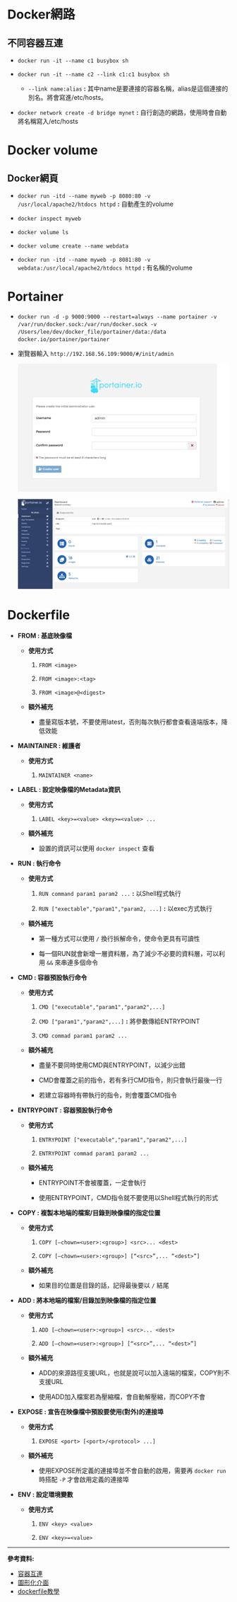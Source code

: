 # Docker網路

## 不同容器互連

- `docker run -it --name c1 busybox sh`

- `docker run -it --name c2 --link c1:c1 busybox sh`

    - `--link name:alias` **:** 其中name是要連接的容器名稱，alias是這個連接的別名。將會寫進/etc/hosts。

- `docker network create -d bridge mynet` **:** 自行創造的網路，使用時會自動將名稱寫入/etc/hosts

# Docker volume

## Docker網頁

- `docker run -itd --name myweb -p 8080:80 -v /usr/local/apache2/htdocs httpd` **:** 自動產生的volume

- `docker inspect myweb`

- `docker volume ls`

- `docker volume create --name webdata`

- `docker run -itd --name myweb -p 8081:80 -v webdata:/usr/local/apache2/htdocs httpd` **:** 有名稱的volume

# Portainer

- `docker run -d -p 9000:9000 --restart=always --name portainer -v /var/run/docker.sock:/var/run/docker.sock -v /Users/lee/dev/docker_file/portainer/data:/data docker.io/portainer/portainer`
- 瀏覽器輸入 `http://192.168.56.109:9000/#/init/admin`

    ![](img/20201013/1.png)

    ![](img/20201013/2.png)

# Dockerfile

- **FROM : 基底映像檔**

    - **使用方式**

        1. `FROM <image>`

        2. `FROM <image>:<tag>`

        3. `FROM <image>@<digest>`

    - **額外補充**

        - 盡量寫版本號，不要使用latest，否則每次執行都會查看遠端版本，降低效能

- **MAINTAINER : 維護者**

    - **使用方式**

        1. `MAINTAINER <name>`
        

- **LABEL : 設定映像檔的Metadata資訊**

    - **使用方式**

        1. `LABEL <key>=<value> <key>=<value> ...`

    - **額外補充**

        - 設置的資訊可以使用 `docker inspect` 查看

- **RUN : 執行命令**

    - **使用方式**

        1. `RUN command param1 param2 ...` **:** 以Shell程式執行

        2. `RUN ["exectable","param1","param2, ...]` **:** 以exec方式執行

    - **額外補充**

        - 第一種方式可以使用 `/` 換行拆解命令，使命令更具有可讀性

        - 每一個RUN就會新增一層資料層，為了減少不必要的資料層，可以利用 `&&` 來串連多個命令

- **CMD : 容器預設執行命令**

    - **使用方式**

        1. `CMD ["executable","param1","param2",...]`

        2. `CMD ["param1","param2",...]` **:** 將參數傳給ENTRYPOINT

        3. `CMD commad param1 param2 ...`

    - **額外補充**

        - 盡量不要同時使用CMD與ENTRYPOINT，以減少出錯

        - CMD會覆蓋之前的指令，若有多行CMD指令，則只會執行最後一行

        - 若建立容器時有帶執行的指令，則會覆蓋CMD指令

- **ENTRYPOINT : 容器預設執行命令**

    - **使用方式**

        1. `ENTRYPOINT ["executable","param1","param2",...]`

        2. `ENTRYPOINT commad param1 param2 ...` 

    - **額外補充**

        - ENTRYPOINT不會被覆蓋，一定會執行

        - 使用ENTRYPOINT，CMD指令就不要使用以Shell程式執行的形式

- **COPY : 複製本地端的檔案/目錄到映像檔的指定位置**

    - **使用方式**

        1. `COPY [–chown=<user>:<group>] <src>... <dest>`

        2. `COPY [–chown=<user>:<group>] [“<src>”,... “<dest>”]` 

    - **額外補充**

        - 如果目的位置是目錄的話，記得最後要以 `/` 結尾

- **ADD : 將本地端的檔案/目錄加到映像檔的指定位置**

    - **使用方式**

        1. `ADD [–chown=<user>:<group>] <src>... <dest>`

        2. `ADD [–chown=<user>:<group>] [“<src>”,... “<dest>”]`

    - **額外補充**

        - ADD的來源路徑支援URL，也就是說可以加入遠端的檔案，COPY則不支援URL

        - 使用ADD加入檔案若為壓縮檔，會自動解壓縮，而COPY不會

- **EXPOSE : 宣告在映像檔中預設要使用(對外)的連接埠**

    - **使用方式**

        1. `EXPOSE <port> [<port>/<protocol> ...]`

    - **額外補充** 

        - 使用EXPOSE所定義的連接埠並不會自動的啟用，需要再 `docker run` 時搭配 `-P` 才會啟用定義的連接埠

- **ENV : 設定環境變數**

    - **使用方式**

        1. `ENV <key> <value>`
        
        2. `ENV <key>=<value>`

---
**參考資料:**

- [容器互連](https://philipzheng.gitbook.io/docker_practice/network/linking)
- [圖形化介面](https://www.kubernetes.org.cn/5883.html)
- [dockerfile教學](https://www.jinnsblog.com/2018/12/docker-dockerfile-guide.html)